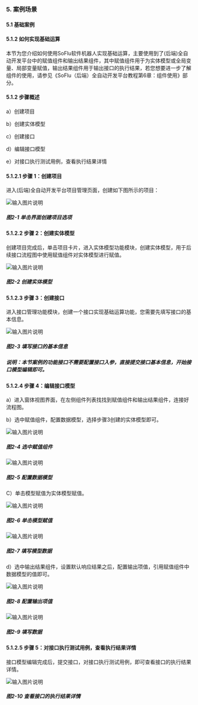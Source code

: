 ### 5. 案例场景

#### 5.1 基础案例

#### 5.1.2 如何实现基础运算

本节为您介绍如何使用SoFlu软件机器人实现基础运算，主要使用到了(后端)全自动开发平台中的赋值组件和输出结果组件，其中赋值组件用于为实体模型或全局变量、局部变量赋值，输出结果组件用于输出接口的执行结果，若您想要进一步了解组件的使用，请参见《SoFlu（后端）全自动开发平台教程第6章：组件使用》部分。

#### 5.1.2 步骤概述

a）创建项目

b）创建实体模型

c）创建接口

d）编辑接口模型

e）对接口执行测试用例，查看执行结果详情

#### 5.1.2.1 步骤 1：创建项目

进入(后端)全自动开发平台项目管理页面，创建如下图所示的项目：

![输入图片说明](../../../../images/SoFlu%EF%BC%88%E5%90%8E%E7%AB%AF%EF%BC%89%E5%BC%80%E5%8F%91%E5%B9%B3%E5%8F%B0/1.%20%E6%9C%80%E6%96%B0%E7%89%88%E6%9C%AC%20-%20%E6%9B%B4%E6%96%B0%E6%97%A5%E6%9C%9F%20-%202022.10.08/5.%20%E6%A1%88%E4%BE%8B%E5%9C%BA%E6%99%AF/1.%20%E5%9F%BA%E7%A1%80%E6%A1%88%E4%BE%8B/2-1.png)

##### 图2-1 单击界面创建项目选项

#### 5.1.2.2 步骤 2：创建实体模型

创建项目完成后，单击项目卡片，进入实体模型功能模块，创建实体模型，用于后续接口流程图中使用赋值组件对实体模型进行赋值。

![输入图片说明](../../../../images/SoFlu%EF%BC%88%E5%90%8E%E7%AB%AF%EF%BC%89%E5%BC%80%E5%8F%91%E5%B9%B3%E5%8F%B0/1.%20%E6%9C%80%E6%96%B0%E7%89%88%E6%9C%AC%20-%20%E6%9B%B4%E6%96%B0%E6%97%A5%E6%9C%9F%20-%202022.10.08/5.%20%E6%A1%88%E4%BE%8B%E5%9C%BA%E6%99%AF/1.%20%E5%9F%BA%E7%A1%80%E6%A1%88%E4%BE%8B/2-2.png)

##### 图2-2 创建实体模型

#### 5.1.2.3 步骤 3：创建接口

进入接口管理功能模块，创建一个接口实现基础运算功能，您需要先填写接口的基本信息。

![输入图片说明](../../../../images/SoFlu%EF%BC%88%E5%90%8E%E7%AB%AF%EF%BC%89%E5%BC%80%E5%8F%91%E5%B9%B3%E5%8F%B0/1.%20%E6%9C%80%E6%96%B0%E7%89%88%E6%9C%AC%20-%20%E6%9B%B4%E6%96%B0%E6%97%A5%E6%9C%9F%20-%202022.10.08/5.%20%E6%A1%88%E4%BE%8B%E5%9C%BA%E6%99%AF/1.%20%E5%9F%BA%E7%A1%80%E6%A1%88%E4%BE%8B/2-3.png)

##### 图2-3 填写接口的基本信息

##### 说明：本节案例的功能接口不需要配置接口入参，直接提交接口基本信息，开始接口模型编辑即可。

#### 5.1.2.4 步骤 4：编辑接口模型

a）进入窗体视图界面，在左侧组件列表找找到赋值组件和输出结果组件，连接好流程图。

b）选中赋值组件，配置数据模型，选择步骤3创建的实体模型即可。

![输入图片说明](../../../../images/SoFlu%EF%BC%88%E5%90%8E%E7%AB%AF%EF%BC%89%E5%BC%80%E5%8F%91%E5%B9%B3%E5%8F%B0/1.%20%E6%9C%80%E6%96%B0%E7%89%88%E6%9C%AC%20-%20%E6%9B%B4%E6%96%B0%E6%97%A5%E6%9C%9F%20-%202022.10.08/5.%20%E6%A1%88%E4%BE%8B%E5%9C%BA%E6%99%AF/1.%20%E5%9F%BA%E7%A1%80%E6%A1%88%E4%BE%8B/2-4.png)

##### 图2-4 选中赋值组件

![输入图片说明](../../../../images/SoFlu%EF%BC%88%E5%90%8E%E7%AB%AF%EF%BC%89%E5%BC%80%E5%8F%91%E5%B9%B3%E5%8F%B0/1.%20%E6%9C%80%E6%96%B0%E7%89%88%E6%9C%AC%20-%20%E6%9B%B4%E6%96%B0%E6%97%A5%E6%9C%9F%20-%202022.10.08/5.%20%E6%A1%88%E4%BE%8B%E5%9C%BA%E6%99%AF/1.%20%E5%9F%BA%E7%A1%80%E6%A1%88%E4%BE%8B/2-5.png)

##### 图2-5 配置数据模型

C）单击模型赋值为实体模型赋值。

![输入图片说明](../../../../images/SoFlu%EF%BC%88%E5%90%8E%E7%AB%AF%EF%BC%89%E5%BC%80%E5%8F%91%E5%B9%B3%E5%8F%B0/1.%20%E6%9C%80%E6%96%B0%E7%89%88%E6%9C%AC%20-%20%E6%9B%B4%E6%96%B0%E6%97%A5%E6%9C%9F%20-%202022.10.08/5.%20%E6%A1%88%E4%BE%8B%E5%9C%BA%E6%99%AF/1.%20%E5%9F%BA%E7%A1%80%E6%A1%88%E4%BE%8B/2-6.png)

##### 图2-6 单击模型赋值

![输入图片说明](../../../../images/SoFlu%EF%BC%88%E5%90%8E%E7%AB%AF%EF%BC%89%E5%BC%80%E5%8F%91%E5%B9%B3%E5%8F%B0/1.%20%E6%9C%80%E6%96%B0%E7%89%88%E6%9C%AC%20-%20%E6%9B%B4%E6%96%B0%E6%97%A5%E6%9C%9F%20-%202022.10.08/5.%20%E6%A1%88%E4%BE%8B%E5%9C%BA%E6%99%AF/1.%20%E5%9F%BA%E7%A1%80%E6%A1%88%E4%BE%8B/2-7.png)

##### 图2-7 填写模型数据

d）选中输出结果组件，设置默认响应结果之后，配置输出项值，引用赋值组件中数据模型的值即可。

![输入图片说明](../../../../images/SoFlu%EF%BC%88%E5%90%8E%E7%AB%AF%EF%BC%89%E5%BC%80%E5%8F%91%E5%B9%B3%E5%8F%B0/1.%20%E6%9C%80%E6%96%B0%E7%89%88%E6%9C%AC%20-%20%E6%9B%B4%E6%96%B0%E6%97%A5%E6%9C%9F%20-%202022.10.08/5.%20%E6%A1%88%E4%BE%8B%E5%9C%BA%E6%99%AF/1.%20%E5%9F%BA%E7%A1%80%E6%A1%88%E4%BE%8B/2-8.png)

##### 图2-8 配置输出项值

![输入图片说明](../../../../images/SoFlu%EF%BC%88%E5%90%8E%E7%AB%AF%EF%BC%89%E5%BC%80%E5%8F%91%E5%B9%B3%E5%8F%B0/1.%20%E6%9C%80%E6%96%B0%E7%89%88%E6%9C%AC%20-%20%E6%9B%B4%E6%96%B0%E6%97%A5%E6%9C%9F%20-%202022.10.08/5.%20%E6%A1%88%E4%BE%8B%E5%9C%BA%E6%99%AF/1.%20%E5%9F%BA%E7%A1%80%E6%A1%88%E4%BE%8B/2-9.png)

##### 图2-9 填写数据

#### 5.1.2.5 步骤 5：对接口执行测试用例，查看执行结果详情

接口模型编辑完成后，提交接口，对接口执行测试用例，即可查看接口的执行结果详情。

![输入图片说明](../../../../images/SoFlu%EF%BC%88%E5%90%8E%E7%AB%AF%EF%BC%89%E5%BC%80%E5%8F%91%E5%B9%B3%E5%8F%B0/1.%20%E6%9C%80%E6%96%B0%E7%89%88%E6%9C%AC%20-%20%E6%9B%B4%E6%96%B0%E6%97%A5%E6%9C%9F%20-%202022.10.08/5.%20%E6%A1%88%E4%BE%8B%E5%9C%BA%E6%99%AF/1.%20%E5%9F%BA%E7%A1%80%E6%A1%88%E4%BE%8B/2-10.png)

##### 图2-10 查看接口的执行结果详情
